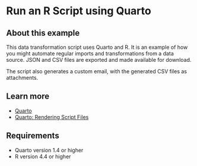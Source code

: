 # Run an R Script using Quarto

## About this example

This data transformation script uses Quarto and R. It is an example of how you might automate regular imports and transformations from a data source. JSON and CSV files are exported and made available for download.

The script also generates a custom email, with the generated CSV files as attachments.


## Learn more

* [Quarto](https://quarto.org)
* [Quarto: Rendering Script Files](https://quarto.org/docs/computations/render-scripts.html)

## Requirements

* Quarto version 1.4 or higher
* R version 4.4 or higher
